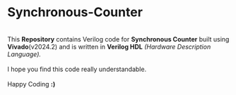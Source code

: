 # Synchronous-Counter
<br>
This <b>Repository</b> contains Verilog code for <b>Synchronous Counter</b> built using <b>Vivado</b>(v2024.2) and is written in <b>Verilog HDL</b> <i>(Hardware Description Language).</i>
<br><br>
I hope you find this code really understandable. <br><br> Happy Coding <b>:)</b>
